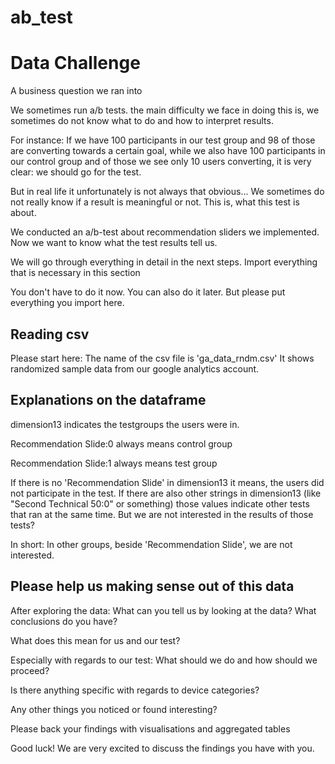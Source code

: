 # ab_test
# Data Challenge
A business question we ran into

We sometimes run a/b tests. the main difficulty we face in doing this is, we sometimes do not know what to do and how to interpret results.

For instance: If we have 100 participants in our test group and 98 of those are converting towards a certain goal, while we also have 100 participants in our control group and of those we see only 10 users converting, it is very clear: we should go for the test.

But in real life it unfortunately is not always that obvious... We sometimes do not really know if a result is meaningful or not. This is, what this test is about.

We conducted an a/b-test about recommendation sliders we implemented. Now we want to know what the test results tell us.

We will go through everything in detail in the next steps.
Import everything that is necessary in this section

You don't have to do it now. You can also do it later. But please put everything you import here.


## Reading csv

Please start here:
The name of the csv file is 'ga_data_rndm.csv'
It shows randomized sample data from our google analytics account.

## Explanations on the dataframe

dimension13 indicates the testgroups the users were in.

Recommendation Slide:0  always means control group

Recommendation Slide:1  always means test group

If there is no 'Recommendation Slide' in dimension13 it means, the users did not participate in the test. If there are also other strings in dimension13 (like "Second Technical 50:0" or something) those values indicate other tests that ran at the same time. But we are not interested in the results of those tests?


In short: In other groups, beside 'Recommendation Slide', we are not interested.

## Please help us making sense out of this data

After exploring the data: What can you tell us by looking at the data? What conclusions do you have?

What does this mean for us and our test?

Especially with regards to our test: What should we do and how should we proceed?

Is there anything specific with regards to device categories?

Any other things you noticed or found interesting?

Please back your findings with visualisations and aggregated tables

Good luck! We are very excited to discuss the findings you have with you.

